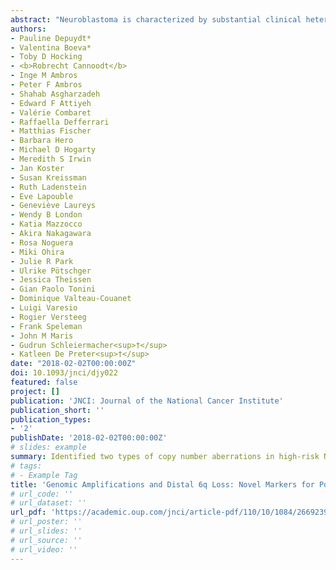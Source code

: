 ```yaml
---
abstract: "Neuroblastoma is characterized by substantial clinical heterogeneity. Despite intensive treatment, the survival rates of high-risk neuroblastoma patients are still disappointingly low. Somatic chromosomal copy number aberrations have been shown to be associated with patient outcome, particularly in low- and intermediate-risk neuroblastoma patients. To improve outcome prediction in high-risk neuroblastoma, we aimed to design a prognostic classification method based on copy number aberrations. In an international collaboration, normalized high-resolution DNA copy number data (arrayCGH and SNP arrays) from 556 high-risk neuroblastomas obtained at diagnosis were collected from nine collaborative groups and segmented using the same method. We applied logistic and Cox proportional hazard regression to identify genomic aberrations associated with poor outcome. In this study, we identified two types of copy number aberrations that are associated with extremely poor outcome. Distal 6q losses were detected in 5.9% of patients and were associated with a 10-year survival probability of only 3.4% (95% confidence interval [CI] = 0.5% to 23.3%, two-sided P = .002). Amplifications of regions not encompassing the MYCN locus were detected in 18.1% of patients and were associated with a 10-year survival probability of only 5.8% (95% CI = 1.5% to 22.2%, two-sided P < .001). Using a unique large copy number data set of high-risk neuroblastoma cases, we identified a small subset of high-risk neuroblastoma patients with extremely low survival probability that might be eligible for inclusion in clinical trials of new therapeutics. The amplicons may also nominate alternative treatments that target the amplified genes."
authors:
- Pauline Depuydt*
- Valentina Boeva*
- Toby D Hocking
- <b>Robrecht Cannoodt</b>
- Inge M Ambros
- Peter F Ambros
- Shahab Asgharzadeh
- Edward F Attiyeh
- Valérie Combaret
- Raffaella Defferrari
- Matthias Fischer
- Barbara Hero
- Michael D Hogarty
- Meredith S Irwin
- Jan Koster
- Susan Kreissman
- Ruth Ladenstein
- Eve Lapouble
- Geneviève Laureys
- Wendy B London
- Katia Mazzocco
- Akira Nakagawara
- Rosa Noguera
- Miki Ohira
- Julie R Park
- Ulrike Pötschger
- Jessica Theissen
- Gian Paolo Tonini
- Dominique Valteau-Couanet
- Luigi Varesio
- Rogier Versteeg
- Frank Speleman
- John M Maris
- Gudrun Schleiermacher<sup>†</sup>
- Katleen De Preter<sup>†</sup>
date: "2018-02-02T00:00:00Z"
doi: 10.1093/jnci/djy022
featured: false
project: []
publication: 'JNCI: Journal of the National Cancer Institute'
publication_short: ''
publication_types:
- '2'
publishDate: '2018-02-02T00:00:00Z'
# slides: example
summary: Identified two types of copy number aberrations in high-risk Neuroblastoma that are associated with extremely poor outcome. 
# tags:
# - Example Tag
title: 'Genomic Amplifications and Distal 6q Loss: Novel Markers for Poor Survival in High-risk Neuroblastoma Patients'
# url_code: ''
# url_dataset: ''
url_pdf: 'https://academic.oup.com/jnci/article-pdf/110/10/1084/26692395/djy022.pdf'
# url_poster: ''
# url_slides: ''
# url_source: ''
# url_video: ''
---
```

